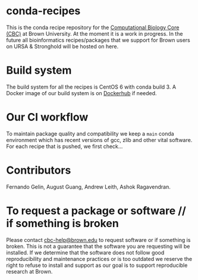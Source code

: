 # conda-recipes

This is the conda recipe repository for the [Computational Biology Core (CBC)](http://brown.edu/cis/data-science/compbiocore/index.html) at Brown University. At the moment it is a work in progress. In the future all bioinformatics recipes/packages that we support for Brown users on URSA & Stronghold will be hosted on here.

# Build system

The build system for all the recipes is CentOS 6 with conda build 3. A Docker image of our build system is on [Dockerhub](https://hub.docker.com/r/compbiocore/dockerfiles/) if needed.

# Our CI workflow

To maintain package quality and compatibility we keep a `main` conda environment which has recent versions of gcc, zlib and other vital software. For each recipe that is pushed, we first check...

# Contributors

Fernando Gelin, August Guang, Andrew Leith, Ashok Ragavendran.

# To request a package or software // if something is broken

Please contact cbc-help@brown.edu to request software or if something is broken. This is not a guarantee that the software you are requesting will be installed. If we determine that the software does not follow good reproducibility and maintenance practices or is too outdated we reserve the right to refuse to install and support as our goal is to support reproducible research at Brown.
